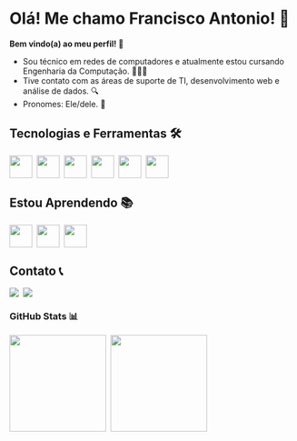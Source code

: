 # Olá! Me chamo Francisco Antonio! 👋
**Bem vindo(a) ao meu perfil! 🫡**

- Sou técnico em redes de computadores e atualmente estou cursando Engenharia da Computação. 👨🏽‍💻
- Tive contato com as áreas de suporte de TI, desenvolvimento web e análise de dados. 🔍
- Pronomes: Ele/dele. 💬

## Tecnologias e Ferramentas 🛠️
<div style="display: flex; gap: 8px">
    <img loading="lazy" style="width: 40px; height: 40px; margin: 0; padding: 0;" src="https://cdn.jsdelivr.net/gh/devicons/devicon@latest/icons/html5/html5-plain-wordmark.svg" />
    <img loading="lazy" style="width: 40px; height: 40px; margin: 0; padding: 0;" src="https://cdn.jsdelivr.net/gh/devicons/devicon@latest/icons/css3/css3-plain-wordmark.svg" />
    <img loading="lazy" style="width: 40px; height: 40px; margin: 0; padding: 0;" src="https://cdn.jsdelivr.net/gh/devicons/devicon@latest/icons/javascript/javascript-plain.svg" />
    <img loading="lazy" style="width: 40px; height: 40px; margin: 0; padding: 0;" src="https://cdn.jsdelivr.net/gh/devicons/devicon@latest/icons/nodejs/nodejs-plain-wordmark.svg" />
    <img loading="lazy" style="width: 40px; height: 40px; margin: 0; padding: 0;" src="https://cdn.jsdelivr.net/gh/devicons/devicon@latest/icons/python/python-original.svg" />
    <img loading="lazy" style="width: 40px; height: 40px; margin: 0; padding: 0;" src="https://cdn.jsdelivr.net/gh/devicons/devicon@latest/icons/git/git-original.svg" />    
</div>

## Estou Aprendendo 📚
<div style="display: flex; gap: 8px">
    <img loading="lazy" style="width: 40px; height: 40px; margin: 0; padding: 0;" src="https://cdn.jsdelivr.net/gh/devicons/devicon@latest/icons/linux/linux-original.svg" />
    <img loading="lazy" style="width: 40px; height: 40px; margin: 0; padding: 0;" src="https://cdn.jsdelivr.net/gh/devicons/devicon@latest/icons/java/java-original-wordmark.svg" />      
    <img loading="lazy" style="width: 40px; height: 40px; margin: 0; padding: 0;" src="https://cdn.jsdelivr.net/gh/devicons/devicon@latest/icons/mysql/mysql-original-wordmark.svg" />       
</div>

## Contato 📞
<div style="display: flex; gap: 8px">
    <a href="www.linkedin.com/in/fcooantonio" target="_blank"><img loading="lazy" src="https://img.shields.io/badge/LinkedIn-0077B5?style=for-the-badge&logo=linkedin&logoColor=white" /></a>
    <a href="mailto:paiva.fcoantonio@gmail.com" target="_blank"><img loading="lazy" src="https://img.shields.io/badge/Gmail-D14836?style=for-the-badge&logo=gmail&logoColor=white" /></a>
</div>

### GitHub Stats 📊
<div style="display: flex; gap: 8px">
    <img loading="lazy" height="170em" src="https://github-readme-stats.vercel.app/api/top-langs/?username=fcooantonio&layout=compact&langs_count=7&theme=merko"/>
    <img loading="lazy" height="170em" src="https://github-readme-stats.vercel.app/api?username=fcooantonio&show_icons=true&theme=merko&include_all_commits=true&count_private=true"/>
</div>
